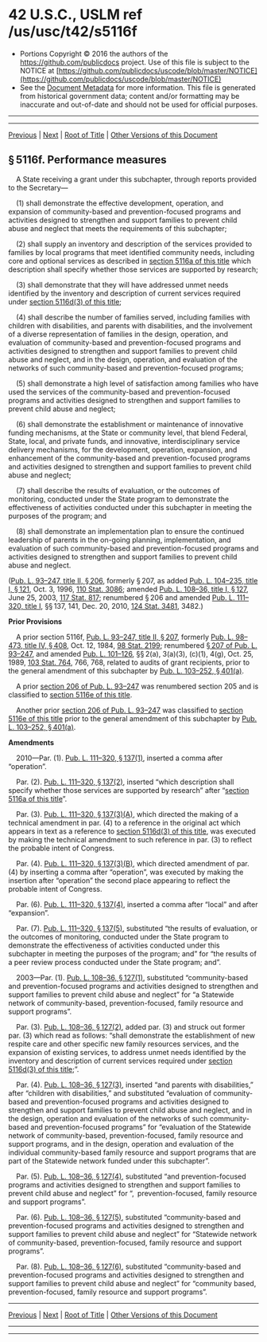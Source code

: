 ---
---

# 42 U.S.C., USLM ref /us/usc/t42/s5116f

* Portions Copyright © 2016 the authors of the https://github.com/publicdocs project.
  Use of this file is subject to the NOTICE at [https://github.com/publicdocs/uscode/blob/master/NOTICE](https://github.com/publicdocs/uscode/blob/master/NOTICE)
* See the [Document Metadata](././../../../../..//README.md) for more information.
  This file is generated from historical government data; content and/or formatting may be inaccurate and out-of-date and should not be used for official purposes.

----------
----------

[Previous](./../../../../..//us/usc/t42/ch67/schIII/m__us_usc_t42_s5116e.md) | [Next](./../../../../..//us/usc/t42/ch67/schIII/m__us_usc_t42_s5116g.md) | [Root of Title](./../../../../../) | [Other Versions of this Document](https://publicdocs.github.io/go/links?ns=uslm&ref=%2Fus%2Fusc%2Ft42%2Fs5116f)

## § 5116f. Performance measures

    A State receiving a grant under this subchapter, through reports provided to the Secretary—

    (1) shall demonstrate the effective development, operation, and expansion of community-based and prevention-focused programs and activities designed to strengthen and support families to prevent child abuse and neglect that meets the requirements of this subchapter;

    (2) shall supply an inventory and description of the services provided to families by local programs that meet identified community needs, including core and optional services as described in [section 5116a of this title][/us/usc/t42/s5116a] which description shall specify whether those services are supported by research;

    (3) shall demonstrate that they will have addressed unmet needs identified by the inventory and description of current services required under [section 5116d(3) of this title][/us/usc/t42/s5116d/3];

    (4) shall describe the number of families served, including families with children with disabilities, and parents with disabilities, and the involvement of a diverse representation of families in the design, operation, and evaluation of community-based and prevention-focused programs and activities designed to strengthen and support families to prevent child abuse and neglect, and in the design, operation, and evaluation of the networks of such community-based and prevention-focused programs;

    (5) shall demonstrate a high level of satisfaction among families who have used the services of the community-based and prevention-focused programs and activities designed to strengthen and support families to prevent child abuse and neglect;

    (6) shall demonstrate the establishment or maintenance of innovative funding mechanisms, at the State or community level, that blend Federal, State, local, and private funds, and innovative, interdisciplinary service delivery mechanisms, for the development, operation, expansion, and enhancement of the community-based and prevention-focused programs and activities designed to strengthen and support families to prevent child abuse and neglect;

    (7) shall describe the results of evaluation, or the outcomes of monitoring, conducted under the State program to demonstrate the effectiveness of activities conducted under this subchapter in meeting the purposes of the program; and

    (8) shall demonstrate an implementation plan to ensure the continued leadership of parents in the on-going planning, implementation, and evaluation of such community-based and prevention-focused programs and activities designed to strengthen and support families to prevent child abuse and neglect.

([Pub. L. 93–247, title II, § 206][/us/pl/93/247/s206], formerly § 207, as added [Pub. L. 104–235, title I, § 121][/us/pl/104/235/s121], Oct. 3, 1996, [110 Stat. 3086][/us/stat/110/3086]; amended [Pub. L. 108–36, title I, § 127][/us/pl/108/36/s127], June 25, 2003, [117 Stat. 817][/us/stat/117/817]; renumbered § 206 and amended [Pub. L. 111–320, title I][/us/pl/111/320], §§ 137, 141, Dec. 20, 2010, [124 Stat. 3481][/us/stat/124/3481], 3482.)

 __Prior Provisions__ 

    A prior section 5116f, [Pub. L. 93–247, title II, § 207][/us/pl/93/247/s207], formerly [Pub. L. 98–473, title IV, § 408][/us/pl/98/473/s408], Oct. 12, 1984, [98 Stat. 2199][/us/stat/98/2199]; renumbered [§ 207 of Pub. L. 93–247][/us/pl/93/247/s207], and amended [Pub. L. 101–126][/us/pl/101/126], §§ 2(a), 3(a)(3), (c)(1), 4(g), Oct. 25, 1989, [103 Stat. 764][/us/stat/103/764], 766, 768, related to audits of grant recipients, prior to the general amendment of this subchapter by [Pub. L. 103–252, § 401(a)][/us/pl/103/252/s401/a].

    A prior [section 206 of Pub. L. 93–247][/us/pl/93/247/s206] was renumbered section 205 and is classified to [section 5116e of this title][/us/usc/t42/s5116e].

    Another prior [section 206 of Pub. L. 93–247][/us/pl/93/247/s206] was classified to [section 5116e of this title][/us/usc/t42/s5116e] prior to the general amendment of this subchapter by [Pub. L. 103–252, § 401(a)][/us/pl/103/252/s401/a].

 __Amendments__ 

    2010—Par. (1). [Pub. L. 111–320, § 137(1)][/us/pl/111/320/s137/1], inserted a comma after “operation”.

    Par. (2). [Pub. L. 111–320, § 137(2)][/us/pl/111/320/s137/2], inserted “which description shall specify whether those services are supported by research” after “[section 5116a of this title][/us/usc/t42/s5116a]”.

    Par. (3). [Pub. L. 111–320, § 137(3)(A)][/us/pl/111/320/s137/3/A], which directed the making of a technical amendment in par. (4) to a reference in the original act which appears in text as a reference to [section 5116d(3) of this title][/us/usc/t42/s5116d/3], was executed by making the technical amendment to such reference in par. (3) to reflect the probable intent of Congress.

    Par. (4). [Pub. L. 111–320, § 137(3)(B)][/us/pl/111/320/s137/3/B], which directed amendment of par. (4) by inserting a comma after “operation”, was executed by making the insertion after “operation” the second place appearing to reflect the probable intent of Congress.

    Par. (6). [Pub. L. 111–320, § 137(4)][/us/pl/111/320/s137/4], inserted a comma after “local” and after “expansion”.

    Par. (7). [Pub. L. 111–320, § 137(5)][/us/pl/111/320/s137/5], substituted “the results of evaluation, or the outcomes of monitoring, conducted under the State program to demonstrate the effectiveness of activities conducted under this subchapter in meeting the purposes of the program; and” for “the results of a peer review process conducted under the State program; and”.

    2003—Par. (1). [Pub. L. 108–36, § 127(1)][/us/pl/108/36/s127/1], substituted “community-based and prevention-focused programs and activities designed to strengthen and support families to prevent child abuse and neglect” for “a Statewide network of community-based, prevention-focused, family resource and support programs”.

    Par. (3). [Pub. L. 108–36, § 127(2)][/us/pl/108/36/s127/2], added par. (3) and struck out former par. (3) which read as follows: “shall demonstrate the establishment of new respite care and other specific new family resources services, and the expansion of existing services, to address unmet needs identified by the inventory and description of current services required under [section 5116d(3) of this title][/us/usc/t42/s5116d/3];”.

    Par. (4). [Pub. L. 108–36, § 127(3)][/us/pl/108/36/s127/3], inserted “and parents with disabilities,” after “children with disabilities,” and substituted “evaluation of community-based and prevention-focused programs and activities designed to strengthen and support families to prevent child abuse and neglect, and in the design, operation and evaluation of the networks of such community-based and prevention-focused programs” for “evaluation of the Statewide network of community-based, prevention-focused, family resource and support programs, and in the design, operation and evaluation of the individual community-based family resource and support programs that are part of the Statewide network funded under this subchapter”.

    Par. (5). [Pub. L. 108–36, § 127(4)][/us/pl/108/36/s127/4], substituted “and prevention-focused programs and activities designed to strengthen and support families to prevent child abuse and neglect” for “, prevention-focused, family resource and support programs”.

    Par. (6). [Pub. L. 108–36, § 127(5)][/us/pl/108/36/s127/5], substituted “community-based and prevention-focused programs and activities designed to strengthen and support families to prevent child abuse and neglect” for “Statewide network of community-based, prevention-focused, family resource and support programs”.

    Par. (8). [Pub. L. 108–36, § 127(6)][/us/pl/108/36/s127/6], substituted “community-based and prevention-focused programs and activities designed to strengthen and support families to prevent child abuse and neglect” for “community based, prevention-focused, family resource and support programs”.

----------

[Previous](./../../../../..//us/usc/t42/ch67/schIII/m__us_usc_t42_s5116e.md) | [Next](./../../../../..//us/usc/t42/ch67/schIII/m__us_usc_t42_s5116g.md) | [Root of Title](./../../../../../) | [Other Versions of this Document](https://publicdocs.github.io/go/links?ns=uslm&ref=%2Fus%2Fusc%2Ft42%2Fs5116f)

----------
----------

[/us/usc/t42/s5116a]: https://publicdocs.github.io/go/links?ns=uslm&ref=%2Fus%2Fusc%2Ft42%2Fs5116a
[/us/usc/t42/s5116d/3]: https://publicdocs.github.io/go/links?ns=uslm&ref=%2Fus%2Fusc%2Ft42%2Fs5116d%2F3
[/us/pl/93/247/s206]: https://publicdocs.github.io/go/links?ns=uslm&ref=%2Fus%2Fpl%2F93%2F247%2Fs206
[/us/pl/104/235/s121]: https://publicdocs.github.io/go/links?ns=uslm&ref=%2Fus%2Fpl%2F104%2F235%2Fs121
[/us/stat/110/3086]: https://publicdocs.github.io/go/links?ns=uslm&ref=%2Fus%2Fstat%2F110%2F3086
[/us/pl/108/36/s127]: https://publicdocs.github.io/go/links?ns=uslm&ref=%2Fus%2Fpl%2F108%2F36%2Fs127
[/us/stat/117/817]: https://publicdocs.github.io/go/links?ns=uslm&ref=%2Fus%2Fstat%2F117%2F817
[/us/pl/111/320]: https://publicdocs.github.io/go/links?ns=uslm&ref=%2Fus%2Fpl%2F111%2F320
[/us/stat/124/3481]: https://publicdocs.github.io/go/links?ns=uslm&ref=%2Fus%2Fstat%2F124%2F3481
[/us/pl/93/247/s207]: https://publicdocs.github.io/go/links?ns=uslm&ref=%2Fus%2Fpl%2F93%2F247%2Fs207
[/us/pl/98/473/s408]: https://publicdocs.github.io/go/links?ns=uslm&ref=%2Fus%2Fpl%2F98%2F473%2Fs408
[/us/stat/98/2199]: https://publicdocs.github.io/go/links?ns=uslm&ref=%2Fus%2Fstat%2F98%2F2199
[/us/pl/93/247/s207]: https://publicdocs.github.io/go/links?ns=uslm&ref=%2Fus%2Fpl%2F93%2F247%2Fs207
[/us/pl/101/126]: https://publicdocs.github.io/go/links?ns=uslm&ref=%2Fus%2Fpl%2F101%2F126
[/us/stat/103/764]: https://publicdocs.github.io/go/links?ns=uslm&ref=%2Fus%2Fstat%2F103%2F764
[/us/pl/103/252/s401/a]: https://publicdocs.github.io/go/links?ns=uslm&ref=%2Fus%2Fpl%2F103%2F252%2Fs401%2Fa
[/us/pl/93/247/s206]: https://publicdocs.github.io/go/links?ns=uslm&ref=%2Fus%2Fpl%2F93%2F247%2Fs206
[/us/usc/t42/s5116e]: https://publicdocs.github.io/go/links?ns=uslm&ref=%2Fus%2Fusc%2Ft42%2Fs5116e
[/us/pl/93/247/s206]: https://publicdocs.github.io/go/links?ns=uslm&ref=%2Fus%2Fpl%2F93%2F247%2Fs206
[/us/usc/t42/s5116e]: https://publicdocs.github.io/go/links?ns=uslm&ref=%2Fus%2Fusc%2Ft42%2Fs5116e
[/us/pl/103/252/s401/a]: https://publicdocs.github.io/go/links?ns=uslm&ref=%2Fus%2Fpl%2F103%2F252%2Fs401%2Fa
[/us/pl/111/320/s137/1]: https://publicdocs.github.io/go/links?ns=uslm&ref=%2Fus%2Fpl%2F111%2F320%2Fs137%2F1
[/us/pl/111/320/s137/2]: https://publicdocs.github.io/go/links?ns=uslm&ref=%2Fus%2Fpl%2F111%2F320%2Fs137%2F2
[/us/usc/t42/s5116a]: https://publicdocs.github.io/go/links?ns=uslm&ref=%2Fus%2Fusc%2Ft42%2Fs5116a
[/us/pl/111/320/s137/3/A]: https://publicdocs.github.io/go/links?ns=uslm&ref=%2Fus%2Fpl%2F111%2F320%2Fs137%2F3%2FA
[/us/usc/t42/s5116d/3]: https://publicdocs.github.io/go/links?ns=uslm&ref=%2Fus%2Fusc%2Ft42%2Fs5116d%2F3
[/us/pl/111/320/s137/3/B]: https://publicdocs.github.io/go/links?ns=uslm&ref=%2Fus%2Fpl%2F111%2F320%2Fs137%2F3%2FB
[/us/pl/111/320/s137/4]: https://publicdocs.github.io/go/links?ns=uslm&ref=%2Fus%2Fpl%2F111%2F320%2Fs137%2F4
[/us/pl/111/320/s137/5]: https://publicdocs.github.io/go/links?ns=uslm&ref=%2Fus%2Fpl%2F111%2F320%2Fs137%2F5
[/us/pl/108/36/s127/1]: https://publicdocs.github.io/go/links?ns=uslm&ref=%2Fus%2Fpl%2F108%2F36%2Fs127%2F1
[/us/pl/108/36/s127/2]: https://publicdocs.github.io/go/links?ns=uslm&ref=%2Fus%2Fpl%2F108%2F36%2Fs127%2F2
[/us/usc/t42/s5116d/3]: https://publicdocs.github.io/go/links?ns=uslm&ref=%2Fus%2Fusc%2Ft42%2Fs5116d%2F3
[/us/pl/108/36/s127/3]: https://publicdocs.github.io/go/links?ns=uslm&ref=%2Fus%2Fpl%2F108%2F36%2Fs127%2F3
[/us/pl/108/36/s127/4]: https://publicdocs.github.io/go/links?ns=uslm&ref=%2Fus%2Fpl%2F108%2F36%2Fs127%2F4
[/us/pl/108/36/s127/5]: https://publicdocs.github.io/go/links?ns=uslm&ref=%2Fus%2Fpl%2F108%2F36%2Fs127%2F5
[/us/pl/108/36/s127/6]: https://publicdocs.github.io/go/links?ns=uslm&ref=%2Fus%2Fpl%2F108%2F36%2Fs127%2F6


